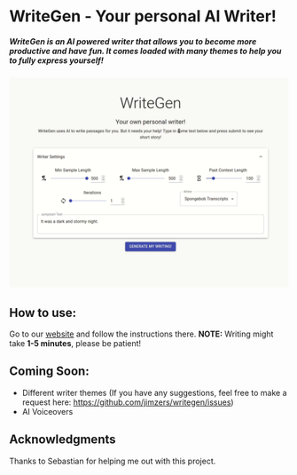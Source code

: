 # WriteGen - Your personal AI Writer!

##### _WriteGen is an AI powered writer that allows you to become more productive and have fun. It comes loaded with many themes to help you to fully express yourself!_

![WriteGen Demo](docs/writegen_demo.gif)

## How to use:

Go to our [website](https://www.writegen.com) and follow the instructions there. **NOTE:** Writing might take **1-5 minutes**, please be patient!

## Coming Soon:

- Different writer themes (If you have any suggestions, feel free to make a request here: https://github.com/jimzers/writegen/issues)
- AI Voiceovers

## Acknowledgments

Thanks to Sebastian for helping me out with this project.
